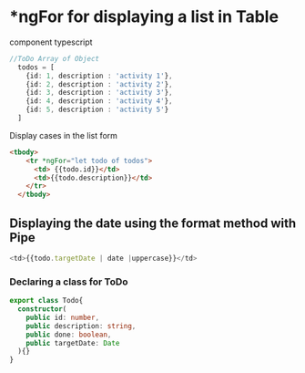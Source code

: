 # *ngFor for displaying a list in Table


component typescript
```ts
//ToDo Array of Object
  todos = [
    {id: 1, description : 'activity 1'},
    {id: 2, description : 'activity 2'},
    {id: 3, description : 'activity 3'},
    {id: 4, description : 'activity 4'},
    {id: 5, description : 'activity 5'}
  ]
```

Display cases in the list form

```html
<tbody>
    <tr *ngFor="let todo of todos">
      <td> {{todo.id}}</td>
      <td>{{todo.description}}</td>
    </tr>
  </tbody>
```


## Displaying the date using the format method with Pipe

```ts      
<td>{{todo.targetDate | date |uppercase}}</td>
```


### Declaring a class for ToDo

```ts
export class Todo{
  constructor(
    public id: number,
    public description: string,
    public done: boolean,
    public targetDate: Date
  ){}
}
```